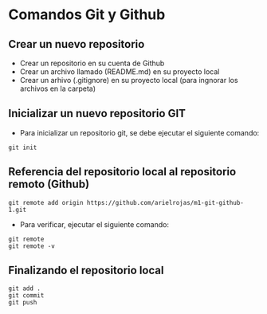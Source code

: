 # Comandos Git y Github
## Crear un nuevo repositorio
- Crear un repositorio en su cuenta de Github
- Crear un archivo  llamado (README.md) en su proyecto local
- Crear un arhivo (.gitignore) en su proyecto local (para ingnorar los archivos en la carpeta)

## Inicializar un nuevo repositorio GIT
- Para inicializar un repositorio git, se debe ejecutar el siguiente comando:
```
git init
```
## Referencia del repositorio local al repositorio remoto (Github)

```
git remote add origin https://github.com/arielrojas/m1-git-github-1.git
```
- Para verificar, ejecutar el siguiente comando:
```
git remote
git remote -v
```

## Finalizando el repositorio local

```
git add .
git commit
git push
```